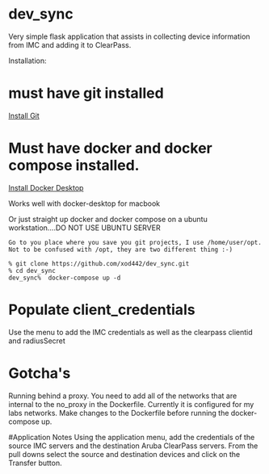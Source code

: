# dev_sync
Very simple flask application that assists in collecting device information from IMC and adding it to ClearPass.


Installation:

# must have git installed

[Install Git](https://github.com/git-guides/install-git)


# Must have docker and docker compose installed.
[Install Docker Desktop](https://www.docker.com/products/docker-desktop)

Works well with docker-desktop for macbook


Or just straight up docker and docker compose on a ubuntu workstation....DO NOT USE UBUNTU SERVER

```
Go to you place where you save you git projects, I use /home/user/opt.
Not to be confused with /opt, they are two different thing :-)

% git clone https://github.com/xod442/dev_sync.git
% cd dev_sync
dev_sync%  docker-compose up -d
```

# Populate client_credentials
Use the menu to add the IMC credentials as well as the clearpass clientid and radiusSecret

# Gotcha's
Running behind a proxy. You need to add all of the networks that are internal to the no_proxy
in the Dockerfile. Currently it is configured for my labs networks.
Make changes to the Dockerfile before running the docker-compose up.

#Application Notes
Using the application menu, add the credentials of the source IMC servers and the
destination Aruba ClearPass servers. From the pull downs select the source and destination devices and click on the Transfer button.
